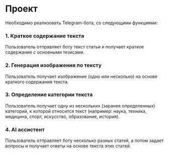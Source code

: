 # Проект

Необходимо реализовать Telegram-бота, со следующими функциями:
 
### 1. Краткое содержание текста

Пользователь отправляет боту текст статьи и получает краткое содержание с основными тезисами.

### 2. Генерация изображения по тексту

Пользователь получает изображение (одно или несколько) на основе краткого содержания текста.

### 3. Определение категории текста

Пользователь получает одну из нескольких (заранее определенных) категорий, к которой относится текст (например: наука, техника, медицина, спорт, искусство, образование, история).

### 4. AI ассистент

Пользователь отправляет боту несколько разных статей, а потом задает вопросы и получает ответы на основе текста этих статей.